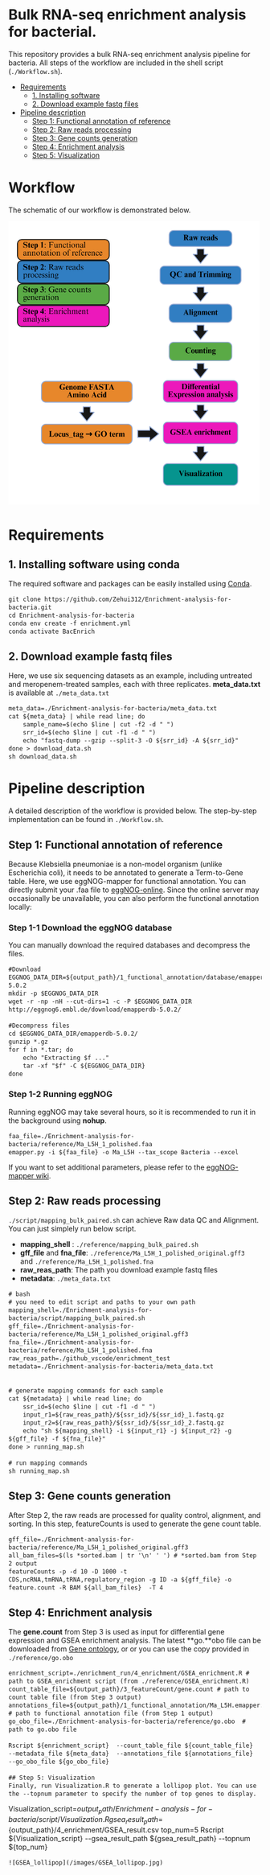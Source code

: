 # Bulk RNA-seq enrichment analysis for bacterial.
This repository provides a bulk RNA-seq enrichment analysis pipeline for bacteria. All steps of the workflow are included in the shell script (`./Workflow.sh`).
- [Requirements](#Requirements)
  -  [1. Installing software](#1.-Installing-software-using-conda)
  -  [2. Download example fastq files](#2.-Download-example-fastq-files)
- [Pipeline description](#pipeline-description)
  -  [Step 1: Functional annotation of reference](#step-1-functional-annotation-of-reference)
  -  [Step 2: Raw reads processing](#step-2-raw-reads-processing)
  -  [Step 3: Gene counts generation](#step-3-gene-counts-generation)
  -  [Step 4: Enrichment analysis](#step-4-enrichment-analysis)
  -  [Step 5: Visualization](#step-5-visualization)
# Workflow
The schematic of our workflow is demonstrated below.

<img src="/images/Workflow.png" alt="Workflow" width="500"/>

# Requirements
## 1. Installing software using conda
The required software and packages can be easily installed using [Conda](https://www.anaconda.com/docs/getting-started/miniconda/install). 
```
git clone https://github.com/Zehui312/Enrichment-analysis-for-bacteria.git
cd Enrichment-analysis-for-bacteria
conda env create -f enrichment.yml
conda activate BacEnrich
```
## 2. Download example fastq files
Here, we use six sequencing datasets as an example, including untreated and meropenem-treated samples, each with three replicates. **meta_data.txt** is available at `./meta_data.txt`
```
meta_data=./Enrichment-analysis-for-bacteria/meta_data.txt
cat ${meta_data} | while read line; do
    sample_name=$(echo $line | cut -f2 -d " ")
    srr_id=$(echo $line | cut -f1 -d " ")
    echo "fastq-dump --gzip --split-3 -O ${srr_id} -A ${srr_id}"
done > download_data.sh
sh download_data.sh
```
# Pipeline description
A detailed description of the workflow is provided below. The step-by-step implementation can be found in `./Workflow.sh`.
## Step 1: Functional annotation of reference
Because Klebsiella pneumoniae is a non-model organism (unlike Escherichia coli), it needs to be annotated to generate a Term-to-Gene table. Here, we use eggNOG-mapper for functional annotation. You can directly submit your .faa file to [eggNOG-online](http://eggnog-mapper.embl.de/). Since the online server may occasionally be unavailable, you can also perform the functional annotation locally:

### Step 1-1 Download the eggNOG database
You can manually download the required databases and decompress the files.
```
#Download 
EGGNOG_DATA_DIR=${output_path}/1_functional_annotation/database/emapperdb-5.0.2 
mkdir -p $EGGNOG_DATA_DIR
wget -r -np -nH --cut-dirs=1 -c -P $EGGNOG_DATA_DIR http://eggnog6.embl.de/download/emapperdb-5.0.2/

#Decompress files
cd $EGGNOG_DATA_DIR/emapperdb-5.0.2/
gunzip *.gz
for f in *.tar; do
    echo "Extracting $f ..."
    tar -xf "$f" -C ${EGGNOG_DATA_DIR}
done
```
### Step 1-2 Running eggNOG
Running eggNOG may take several hours, so it is recommended to run it in the background using **nohup**.
```
faa_file=./Enrichment-analysis-for-bacteria/reference/Ma_L5H_1_polished.faa
emapper.py -i ${faa_file} -o Ma_L5H --tax_scope Bacteria --excel
```
If you want to set additional parameters, please refer to the [eggNOG-mapper wiki](https://github.com/eggnogdb/eggnog-mapper/wiki/eggNOG-mapper-v2.1.5-to-v2.1.13#user-content-Software_Requirements).

## Step 2: Raw reads processing
```./script/mapping_bulk_paired.sh``` can achieve Raw data QC and Alignment. You can just simplely run below script. 
- **mapping_shell** : `./reference/mapping_bulk_paired.sh `
- **gff_file** and **fna_file**: `./reference/Ma_L5H_1_polished_original.gff3 ` and `./reference/Ma_L5H_1_polished.fna`
- **raw_reas_path**: The path you download example fastq files
- **metadata**: `./meta_data.txt`


```
# bash
# you need to edit script and paths to your own path
mapping_shell=./Enrichment-analysis-for-bacteria/script/mapping_bulk_paired.sh
gff_file=./Enrichment-analysis-for-bacteria/reference/Ma_L5H_1_polished_original.gff3
fna_file=./Enrichment-analysis-for-bacteria/reference/Ma_L5H_1_polished.fna
raw_reas_path=./github_vscode/enrichment_test
metadata=./Enrichment-analysis-for-bacteria/meta_data.txt


# generate mapping commands for each sample
cat ${metadata} | while read line; do
    ssr_id=$(echo $line | cut -f1 -d " ")
    input_r1=${raw_reas_path}/${ssr_id}/${ssr_id}_1.fastq.gz
    input_r2=${raw_reas_path}/${ssr_id}/${ssr_id}_2.fastq.gz
    echo "sh ${mapping_shell} -i ${input_r1} -j ${input_r2} -g ${gff_file} -f ${fna_file}"
done > running_map.sh

# run mapping commands 
sh running_map.sh
```

## Step 3: Gene counts generation
After Step 2, the raw reads are processed for quality control, alignment, and sorting. In this step, featureCounts is used to generate the gene count table.
```
gff_file=./Enrichment-analysis-for-bacteria/reference/Ma_L5H_1_polished_original.gff3
all_bam_files=$(ls *sorted.bam | tr '\n' ' ') # *sorted.bam from Step 2 output
featureCounts -p -d 10 -D 1000 -t CDS,ncRNA,tmRNA,tRNA,regulatory_region -g ID -a ${gff_file} -o feature.count -R BAM ${all_bam_files}  -T 4
```

## Step 4: Enrichment analysis
The **gene.count** from Step 3 is used as input for differential gene expression and GSEA enrichment analysis. The latest **go.**obo file can be downloaded from [Gene ontology](https://geneontology.org/docs/download-ontology/), or or you can use the copy provided in `./reference/go.obo`

```
enrichment_script=./enrichment_run/4_enrichment/GSEA_enrichment.R # path to GSEA_enrichment script (from ./reference/GSEA_enrichment.R)
count_table_file=${output_path}/3_featureCount/gene.count # path to count table file (from Step 3 output) 
annotations_file=${output_path}/1_functional_annotation/Ma_L5H.emapper.annotations.xlsx # path to functional annotation file (from Step 1 output)
go_obo_file=./Enrichment-analysis-for-bacteria/reference/go.obo  # path to go.obo file

Rscript ${enrichment_script}  --count_table_file ${count_table_file}  --metadata_file ${meta_data}  --annotations_file ${annotations_file}  --go_obo_file ${go_obo_file}

## Step 5: Visualization
Finally, run Visualization.R to generate a lollipop plot. You can use the --topnum parameter to specify the number of top genes to display.
```
Visualization_script=${output_path}/Enrichment-analysis-for-bacteria/script/Visualization.R
gsea_result_path=${output_path}/4_enrichment/GSEA_result.csv
top_num=5
Rscript ${Visualization_script} --gsea_result_path ${gsea_result_path} --topnum ${top_num}

```
![GSEA_lollipop](/images/GSEA_lollipop.jpg)
